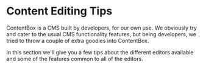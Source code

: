 # Content Editing Tips

ContentBox is a CMS built by developers, for our own use. We obviously try and cater to the usual CMS functionality features, but being developers, we tried to throw a couple of extra goodies into ContentBox.

In this section we'll give you a few tips about the different editors available and some of the features common to all of the editors.


